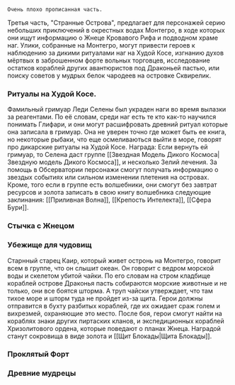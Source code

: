 	Очень плохо прописанная часть.

Третья часть, "Странные Острова", предлагает для персонажей серию небольших приключений в окрестных водах Монтегро, в ходе которых они ищут информацию о Жнеце Кровавого Рифа и подводном храме наг. Улики, собранные на Монтегро, могут привести героев к наблюдению за дикими ритуалами наг на Худой Косе, изгнанию духов мёртвых в заброшенном форте вольных торговцев, исследование остатков кораблей других авантюристов под Драконьей пастью, или поиску советов у мудрых белок чародеев на островке Сквирелик.

### Ритуалы на Худой Косе.
Фамильный гримуар Леди Селены был украден наги во время вылазки за реагентами. По её словам, среди наг есть те кто как-то научился понимать Глифари, и они могут расшифровать древний ритуал которые она записала в гримуар. Она не уверен точно где может быть ее книга, но некоторые рыбаки, что еще осмеливаються выйти в море, говорят про дикарские ритуалы на Худой Косе. Награда: Если вернуть ей гримуар, то Селена даст группе [[Звездная Модель Дикого Космоса|Звездную модель Дикого Космоса]], и несколько Зелий лечения. За помощь в Обсерватории персонажи смогут получать информацию о звездых событиях или сильном изменении плетения на островах. Кроме, того если в группе есть волшебники, они смогут без завтрат ресурсов и золота записать в свою книгу волшебника следующие заклинания: [[Приливная Волна]], [[Крепость Интелекта]], [[Сфера Бури]].

### Стычка с Жнецом

### Убежище для чудовищ
Старнный старец Каир, который живет остронь на Монтегро, говорит всем в группе, что он слышит океан. Он говорит с ведром морской воды и скелетом убитой чайки. По его словам на стром кладбище кораблей острове Драконья пасть собираются морские животные и не только, они все боятся шторма. А труп чайски утверждает, что там тихое море и шторм туда не пройдет из-за щита. Герои должны отправится в бухту разбитых кораблей, где их ожидает сраж голем и вихрезмей, охраняющие это место. После боя, герои смогут найти на кораблях знаки других пиртаских кланов, и экспедиционных кораблей Хризолитового ордена, которые поведают о планах Жнеца. Наградой станут сокровища в виде золота и [[Щит Блокады|Щита Блокады]].

### Проклятый Форт

### Древние мудрецы
